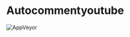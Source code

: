 # Autocommentyoutube
![AppVeyor](https://img.shields.io/appveyor/build/khangzxrr/autocommentyoutube?label=Auto%20youtube%20comment%20build)

